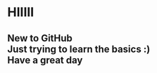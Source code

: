 <h1>HIIIII</h1>
<h2>New to GitHub<br>
Just trying to learn the basics :)<br>
Have a great day </h2>
